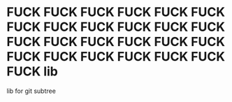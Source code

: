 FUCK
FUCK
FUCK
FUCK
FUCK
FUCK
FUCK
FUCK
FUCK
FUCK
FUCK
FUCK
FUCK
FUCK
FUCK
FUCK
FUCK
FUCK
FUCK
FUCK
FUCK
FUCK
FUCK
FUCK
FUCK
lib
===

lib for git subtree

